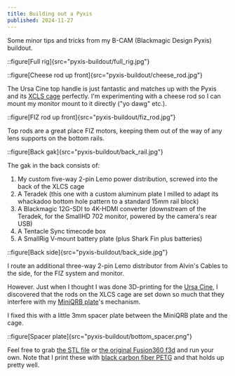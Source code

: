 ```yaml
---
title: Building out a Pyxis
published: 2024-11-27
---
```


Some minor tips and tricks from my B-CAM (Blackmagic Design Pyxis) buildout.

::figure[Full rig]{src="pyxis-buildout/full_rig.jpg"}

::figure[Cheese rod up front]{src="pyxis-buildout/cheese_rod.jpg"}

The Ursa Cine top handle is just fantastic and matches up with the Pyxis and its [XCLS cage](https://www.xlcsdesigns.com/collections/pyxis) perfectly.
I'm experimenting with a cheese rod so I can mount my monitor mount to it directly ("yo dawg" etc.).

::figure[FIZ rod up front]{src="pyxis-buildout/fiz_rod.jpg"}

Top rods are a great place FIZ motors, keeping them out of the way of any lens supports on the bottom rails.

::figure[Back gak]{src="pyxis-buildout/back_rail.jpg"}

The gak in the back consists of:

1. My custom five-way 2-pin Lemo power distribution, screwed into the back of the XLCS cage
2. A Teradek (this one with a custom aluminum plate I milled to adapt its whackadoo bottom hole pattern to a standard 15mm rail block)
3. A Blackmagic 12G-SDI to 4K-HDMI converter (downstream of the Teradek, for the SmallHD 702 monitor, powered by the camera's rear USB)
4. A Tentacle Sync timecode box
5. A SmallRig V-mount battery plate (plus Shark Fin plus batteries)

::figure[Back side]{src="pyxis-buildout/back_side.jpg"}

I route an additional three-way 2-pin Lemo distributor from Alvin's Cables to the side, for the FIZ system and monitor.

However. Just when I thought I was done 3D-printing for the [Ursa Cine](../ursa-cine-buildout/),
I discovered that the rods on the XLCS cage are set down so much that they interfere
with my [MiniQRB plate](https://cleanscamerasupport.com/product/mini-quick-release-base/)'s mechanism.

I fixed this with a little 3mm spacer plate between the MiniQRB plate and the cage.

::figure[Spacer plate]{src="pyxis-buildout/bottom_spacer.png"}

Feel free to grab [the STL file](bottom_spacer.stl) or [the original Fusion360 f3d](bottom_spacer.f3d) and run your own.
Note that I print these with [black carbon fiber PETG](https://atomicfilament.com/products/carbon-fiber-black-petg-pro) and that holds up pretty well.
